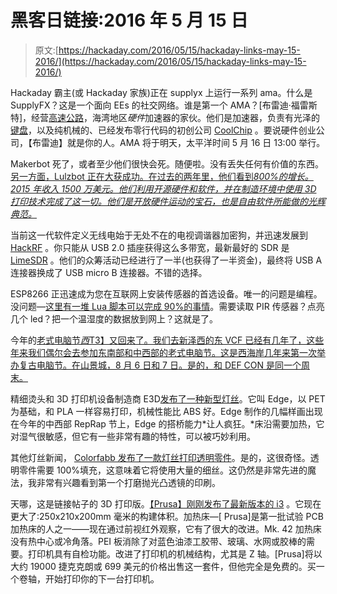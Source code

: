 # 黑客日链接:2016 年 5 月 15 日

> 原文:[https://hackaday.com/2016/05/15/hackaday-links-may-15-2016/](https://hackaday.com/2016/05/15/hackaday-links-may-15-2016/)

Hackaday 霸主(或 Hackaday 家族)正在 supplyx 上运行一系列 ama。什么是 SupplyFX？这是一个面向 EEs 的社交网络。谁是第一个 AMA？[布雷迪·福雷斯特]，经营[高速公路](http://highway1.io/)，海湾地区*硬件*加速器的家伙。他们是加速器，负责有光泽的[键盘](http://highway1.io/startup/keyboardio/)，以及纯机械的、已经发布零行代码的初创公司 [CoolChip](http://highway1.io/startup/coolchip/) 。要说硬件创业公司，【布雷迪】就是你的人。AMA 将于明天，太平洋时间 5 月 16 日 13:00 举行。

Makerbot 死了，或者至少他们很快会死。随便啦。没有丢失任何有价值的东西。[另一方面，Lulzbot 正在大获成功。在过去的两年里，他们看到*800%的增长。2015 年收入 1500 万美元。他们利用开源硬件和软件，并在制造环境中使用 3D 打印技术完成了这一切。他们是开放硬件运动的宝石，也是自由软件所能做的光辉典范。*](https://twitter.com/lulzbot3D/status/731206394527940608)

当前这一代软件定义无线电始于无处不在的电视调谐器加密狗，并迅速发展到 [HackRF](https://greatscottgadgets.com/hackrf/) 。你只能从 USB 2.0 插座获得这么多带宽，最新最好的 SDR 是 [LimeSDR](https://www.crowdsupply.com/lime-micro/limesdr) 。他们的众筹活动已经进行了一半(也获得了一半资金)，最终将 USB A 连接器换成了 USB micro B 连接器。不错的选择。

ESP8266 正迅速成为您在互联网上安装传感器的首选设备。唯一的问题是编程。没问题—[这里有一堆 Lua 脚本可以完成 90%的事情](http://www.limpkin.fr/index.php?post/2016/04/17/A-Small-Collection-of-NodeMCU-Lua-Scripts-for-Data-Collection)。需要读取 PIR 传感器？点亮几个 led？把一个温湿度的数据放到网上？这就是了。

今年的[老式电脑节*西*T3】又回来了。我们去新泽西的东 VCF 已经有几年了，这些年来我们偶尔会去参加东南部和中西部的老式电脑节。这是西海岸几年来第一次举办复古电脑节。在山景城，8 月 6 日和 7 日。是的，和 DEF CON 是同一个周末。](http://vcfed.org/wp/)

精细烫头和 3D 打印机设备制造商 E3D[发布了一种新型灯丝](http://e3d-online.com/blog/Edge)。它叫 Edge，以 PET 为基础，和 PLA 一样容易打印，机械性能比 ABS 好。Edge 制作的几幅样画出现在今年的中西部 RepRap 节上，Edge 的搭桥能力*让人疯狂。*床沿需要加热，它对湿气很敏感，但它有一些非常有趣的特性，可以被巧妙利用。

其他灯丝新闻， [Colorfabb 发布了一款灯丝打印透明零件](http://learn.colorfabb.com/lets-make-something-clear/)。是的，这很奇怪。透明零件需要 100%填充，这意味着它将使用大量的细丝。这仍然是非常先进的魔法，我非常有兴趣看到第一个打磨抛光凸透镜的印刷。

天哪，这是链接帖子的 3D 打印版。[【Prusa】刚刚发布了最新版本的 i3](http://prusaprinters.org/original-prusa-i3-mk2-release/) 。它现在更大了:250x210x200mm 毫米的构建体积。加热床—[ Prusa]是第一批试验 PCB 加热床的人之一——现在通过前视红外观察，它有了很大的改进。Mk. 42 加热床没有热中心或冷角落。PEI 板消除了对蓝色油漆工胶带、玻璃、水网或胶棒的需要。打印机具有自检功能。改进了打印机的机械结构，尤其是 Z 轴。[Prusa]将以大约 19000 捷克克朗或 699 美元的价格出售这一套件，但他完全是免费的。买一个卷轴，开始打印你的下一台打印机。